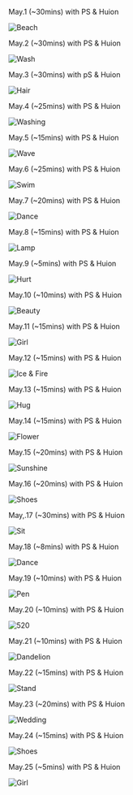 May.1 (~30mins) with PS & Huion

![Beach](1.jpg)

May.2 (~30mins) with PS & Huion

![Wash](2.jpg)

May.3 (~30mins) with pS & Huion

![Hair](3.jpg)

May.4 (~25mins) with PS & Huion

![Washing](4.jpg)

May.5 (~15mins) with PS & Huion

![Wave](5.jpg)

May.6 (~25mins) with PS & Huion

![Swim](6.jpg)

May.7 (~20mins) with PS & Huion

![Dance](7.jpg)

May.8 (~15mins) with PS & Huion

![Lamp](8.jpg)

May.9 (~5mins) with PS & Huion

![Hurt](9.jpg)

May.10 (~10mins) with PS & Huion

![Beauty](10.jpg)

May.11 (~15mins) with PS & Huion

![Girl](11.jpg)

May.12 (~15mins) with PS & Huion

![Ice & Fire](12.jpg)

May.13 (~15mins) with PS & Huion

![Hug](13.jpg)

May.14 (~15mins) with PS & Huion

![Flower](14.jpg)

May.15 (~20mins) with PS & Huion

![Sunshine](15.jpg)

May.16 (~20mins) with PS & Huion 

![Shoes](16.jpg)

May,.17 (~30mins) with PS & Huion

![Sit](17.jpg)

May.18 (~8mins) with PS & Huion

![Dance](18.jpg)

May.19 (~10mins) with PS & Huion

![Pen](19.jpg)

May.20 (~10mins) with PS & Huion

![520](20.jpg)

May.21 (~10mins) with PS & Huion

![Dandelion](21.jpg)

May.22 (~15mins) with PS & Huion

![Stand](22.jpg)

May.23 (~20mins) with PS & Huion

![Wedding](23.jpg)

May.24 (~15mins) with PS & Huion

![Shoes](24.jpg)

May.25 (~5mins) with PS & Huion

![Girl](5.jpg)

